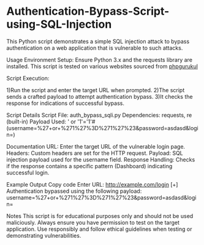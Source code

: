 # Authentication-Bypass-Script-using-SQL-Injection
This Python script demonstrates a simple SQL injection attack to bypass authentication on a web application that is vulnerable to such attacks.


Usage
Environment Setup: Ensure Python 3.x and the requests library are installed. This script is tested on various websites sourced from [phpgurukul](https://phpgurukul.com/)

Script Execution:

1)Run the script and enter the target URL when prompted.
2)The script sends a crafted payload to attempt authentication bypass.
3)It checks the response for indications of successful bypass.


Script Details
Script File: auth_bypass_sqli.py
Dependencies: requests, re (built-in)
Payload Used: ' or '1'='1'# (username=%27+or+%271%27%3D%271%27%23&password=asdasd&login=)

Documentation
URL: Enter the target URL of the vulnerable login page.
Headers: Custom headers are set for the HTTP request.
Payload: SQL injection payload used for the username field.
Response Handling: Checks if the response contains a specific pattern (Dashboard) indicating successful login.


Example Output
Copy code
Enter URL: http://example.com/login
[+] Authentication bypassed using the following payload: username=%27+or+%271%27%3D%271%27%23&password=asdasd&login=


Notes
This script is for educational purposes only and should not be used maliciously.
Always ensure you have permission to test on the target application.
Use responsibly and follow ethical guidelines when testing or demonstrating vulnerabilities.
